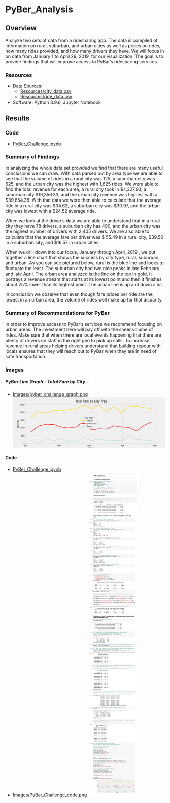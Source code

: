 # PyBer_Analysis

## Overview 
Analyze two sets of data from a ridesharing app. The data is compiled of information on rural, suburban, and urban cities as well as prices on rides, how many rides provided, and how many drivers they have. We will focus in on data from January 1 to April 29, 2019, for our visualization. The goal is to provide findings that will improve access to PyBar’s ridesharing services.


### Resources
- Data Sources: 
    - [Resources/city_data.csv]( Resources/city_data.csv)
    - [Resources/ride_data.csv]( Resources/ride_data.csv)
- Software: Python 3.9.6, Jupyter Notebook

## Results

### Code
- [PyBer_Challenge.ipynb](PyBer_Challenge.ipynb)

### Summary of Findings 

In analyzing the whole data set provided we find that there are many useful conclusions we can draw. With data parsed out by area type we are able to see that the volume of rides in a rural city was 125, a suburban city was 625, and the urban city was the highest with 1,625 rides. We were able to find the total revenue for each area, a rural city took in $4,327.93, a suburban city $19,356.33, and the urban city revenue was highest with a $39,854.38. With that data we were then able to calculate that the average ride in a rural city was $34.62, a suburban city was $30.97, and the urban city was lowest with a $24.52 average ride. 

When we look at the driver’s data we are able to understand that in a rural city they have 78 drivers, a suburban city has 490, and the urban city was the highest number of drivers with 2,405 drivers. We are also able to calculate that the average fare per driver was $ 55.49 in a rural city, $39.50 in a suburban city, and $16.57 in urban cities. 

When we drill down into our focus, January through April, 2019 , we put together a line chart that shows the success by city type, rural, suburban, and urban. As you can see pictured below, rural is the blue line and looks to fluctuate the least. The suburban city had two nice peaks in late February and late April. The urban area analyzed is the line on the top in gold, it portrays a revenue stream that starts at its lowest point and then it finishes about 25% lower than its highest point. The urban line is up and down a lot.

In conclusion we observe that even though fare prices per ride are the lowest in an urban area, the volume of rides well make up for that disparity.    

### Summary of Recommendations for PyBar

In order to improve access to PyBar’s services we recommend focusing on urban areas. The investment here will pay off with the sheer volume of rides. Make sure that when there are local events happening that there are plenty of drivers on staff in the right geo to pick up calls. To increase revenue in rural areas helping drivers understand that building repour with locals ensures that they will reach out to PyBar when they are in need of safe transportation.  

### Images

##### PyBar Line Graph - Total Fare by City –
- [Images/pyber_challenge_graph.png](Images/pyber_challenge_graph.png)
![Images/pyber_challenge_graph.png](Images/pyber_challenge_graph.png)

#### Code
- [PyBer_Challenge.ipynb](PyBer_Challenge.ipynb)
- [Images/PyBar_Challenge_code.png](Images/PyBar_Challenge_code.png)
![Images/PyBar_Challenge_code.png](Images/PyBar_Challenge_code.png)
